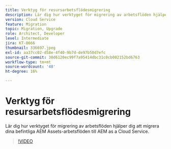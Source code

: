```yaml
---
title: Verktyg för resursarbetsflödesmigrering
description: Lär dig hur verktyget för migrering av arbetsflöden hjälper dig att migrera dina befintliga AEM Assets-arbetsflöden till AEM as a Cloud Service.
version: Cloud Service
feature: Migration
topic: Migration, Upgrade
role: Architect, Developer
level: Intermediate
jira: KT-8666
thumbnail: 336697.jpeg
exl-id: aa37cc02-d58e-4f40-9b7d-de97b50d7efc
source-git-commit: 30d6120ec99f7a95414dbc31c0cb002152bd6763
workflow-type: tm+mt
source-wordcount: '48'
ht-degree: 16%

---
```


# Verktyg för resursarbetsflödesmigrering

Lär dig hur verktyget för migrering av arbetsflöden hjälper dig att migrera dina befintliga AEM Assets-arbetsflöden till AEM as a Cloud Service.

>[!VIDEO](https://video.tv.adobe.com/v/336697?quality=12&learn=on)
